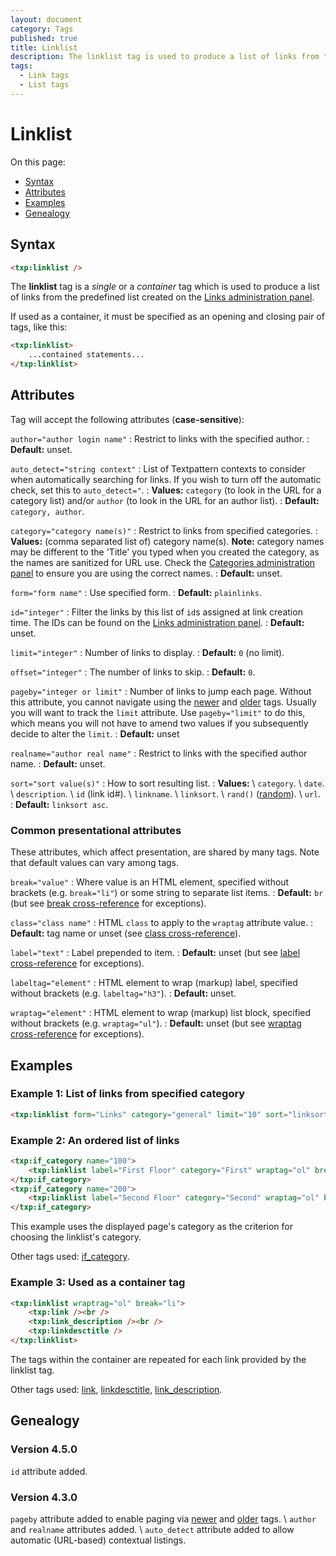 ```yaml
---
layout: document
category: Tags
published: true
title: Linklist
description: The linklist tag is used to produce a list of links from the predefined list created on the Links administration panel.
tags:
  - Link tags
  - List tags
---
```


# Linklist

On this page:

* [Syntax](#syntax)
* [Attributes](#attributes)
* [Examples](#examples)
* [Genealogy](#genealogy)

## Syntax

~~~ html
<txp:linklist />
~~~

The **linklist** tag is a *single* or a *container* tag which is used to produce a list of links from the predefined list created on the [Links administration panel](http://docs.textpattern.io/administration/links-panel).

If used as a container, it must be specified as an opening and closing pair of tags, like this:

~~~ html
<txp:linklist>
    ...contained statements...
</txp:linklist>
~~~

## Attributes

Tag will accept the following attributes (**case-sensitive**):

`author="author login name"`
: Restrict to links with the specified author.
: **Default:** unset.

`auto_detect="string context"`
: List of Textpattern contexts to consider when automatically searching for links. If you wish to turn off the automatic check, set this to `auto_detect="`.
: **Values:** `category` (to look in the URL for a category list) and/or `author` (to look in the URL for an author list).
: **Default:** `category, author`.

`category="category name(s)"`
: Restrict to links from specified categories.
: **Values:** (comma separated list of) category name(s). **Note:** category names may be different to the 'Title' you typed when you created the category, as the names are sanitized for URL use. Check the [Categories administration panel](http://docs.textpattern.io/administration/categories-panel) to ensure you are using the correct names.
: **Default:** unset.

`form="form name"`
: Use specified form.
: **Default:** `plainlinks`.

`id="integer"`
: Filter the links by this list of `id`s assigned at link creation time. The IDs can be found on the [Links administration panel](http://docs.textpattern.io/administration/links-panel).
: **Default:** unset.

`limit="integer"`
: Number of links to display.
: **Default:** `0` (no limit).

`offset="integer"`
: The number of links to skip.
: **Default:** `0`.

`pageby="integer or limit"`
: Number of links to jump each page. Without this attribute, you cannot navigate using the [newer](newer) and [older](older) tags. Usually you will want to track the `limit` attribute. Use `pageby="limit"` to do this, which means you will not have to amend two values if you subsequently decide to alter the `limit`.
: **Default:** unset

`realname="author real name"`
: Restrict to links with the specified author name.
: **Default:** unset.

`sort="sort value(s)"`
: How to sort resulting list.
: **Values:** \\
`category`. \\
`date`. \\
`description`. \\
`id` (link id#). \\
`linkname`. \\
`linksort`. \\
`rand()` ([random](https://dev.mysql.com/doc/refman/5.0/en/mathematical-functions.html#function_rand)). \\
`url`.
: **Default:** `linksort asc`.

### Common presentational attributes

These attributes, which affect presentation, are shared by many tags. Note that default values can vary among tags.

`break="value"`
: Where value is an HTML element, specified without brackets (e.g. `break="li"`) or some string to separate list items.
: **Default:** `br` (but see [break cross-reference](http://docs.textpattern.io/tags/tag-attributes-cross-reference#break) for exceptions).

`class="class name"`
: HTML `class` to apply to the `wraptag` attribute value.
: **Default:** tag name or unset (see [class cross-reference](http://docs.textpattern.io/tags/tag-attributes-cross-reference#class)).

`label="text"`
: Label prepended to item.
: **Default:** unset (but see [label cross-reference](http://docs.textpattern.io/tags/tag-attributes-cross-reference#label) for exceptions).

`labeltag="element"`
: HTML element to wrap (markup) label, specified without brackets (e.g. `labeltag="h3"`).
: **Default:** unset.

`wraptag="element"`
: HTML element to wrap (markup) list block, specified without brackets (e.g. `wraptag="ul"`).
: **Default:** unset (but see [wraptag cross-reference](http://docs.textpattern.io/tags/tag-attributes-cross-reference#wraptag) for exceptions).

## Examples

### Example 1: List of links from specified category

~~~ html
<txp:linklist form="Links" category="general" limit="10" sort="linksort" wraptag="p" />
~~~

### Example 2: An ordered list of links

~~~ html
<txp:if_category name="100">
    <txp:linklist label="First Floor" category="First" wraptag="ol" break="li" />
</txp:if_category>
<txp:if_category name="200">
    <txp:linklist label="Second Floor" category="Second" wraptag="ol" break="li" />
</txp:if_category>
~~~

This example uses the displayed page's category as the criterion for choosing the linklist's category.

Other tags used: [if_category](if_category).

### Example 3: Used as a container tag

~~~ html
<txp:linklist wraptrag="ol" break="li">
    <txp:link /><br />
    <txp:link_description /><br />
    <txp:linkdesctitle />
</txp:linklist>
~~~

The tags within the container are repeated for each link provided by the linklist tag.

Other tags used: [link](link), [linkdesctitle](linkdesctitle), [link_description](link_description).

## Genealogy

### Version 4.5.0

`id` attribute added.

### Version 4.3.0

`pageby` attribute added to enable paging via [newer](newer) and [older](older) tags. \\
`author` and `realname` attributes added. \\
`auto_detect` attribute added to allow automatic (URL-based) contextual listings.
